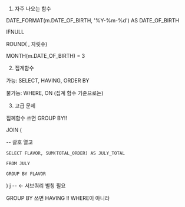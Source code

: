 1. 자주 나오는 함수

DATE_FORMAT(m.DATE_OF_BIRTH, '%Y-%m-%d') AS DATE_OF_BIRTH

IFNULL

ROUND( , 자릿수)

MONTH(m.DATE_OF_BIRTH) = 3   


2. 집계함수

가능: SELECT, HAVING, ORDER BY

불가능: WHERE, ON (집계 함수 기준으로는)

3. 고급 문제

집꼐함수 쓰면 GROUP BY!!

JOIN (

 -- 괄호 열고
 
    SELECT FLAVOR, SUM(TOTAL_ORDER) AS JULY_TOTAL
    
    FROM JULY
    
    GROUP BY FLAVOR
    
) j  -- <- 서브쿼리 별칭 필요

GROUP BY 쓰면 HAVING !! WHERE이 아니라
